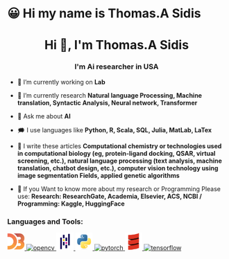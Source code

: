 # 😀 Hi my name is Thomas.A Sidis
<h1 align="center">Hi 👋, I'm Thomas.A Sidis</h1>
<h3 align="center">I'm Ai researcher in USA</h3>

- 🔭 I’m currently working on **Lab**

- 🌱 I’m currently research **Natural language Processing, Machine translation, Syntactic Analysis, Neural network, Transformer**

- 💬 Ask me about **AI**

- 🗯 I use languages like **Python, R, Scala, SQL, Julia, MatLab, LaTex**

- 📝 I write these articles **Computational chemistry or technologies used in computational biology (eg, protein-ligand docking, QSAR, virtual screening, etc.), natural language processing (text analysis, machine translation, chatbot design, etc.), computer vision technology using image segmentation Fields, applied genetic algorithms**

- 🤝 If you Want to know more about my research or Programming Please use: **Research: ResearchGate, Academia, Elsevier, ACS, NCBI / Programming: Kaggle, HuggingFace**

<p align="left">
</p>

<h3 align="left">Languages and Tools:</h3>
<p align="left"> <a href="https://d3js.org/" target="_blank" rel="noreferrer"> <img src="https://raw.githubusercontent.com/devicons/devicon/master/icons/d3js/d3js-original.svg" alt="d3js" width="40" height="40"/> </a> <a href="https://opencv.org/" target="_blank" rel="noreferrer"> <img src="https://www.vectorlogo.zone/logos/opencv/opencv-icon.svg" alt="opencv" width="40" height="40"/> </a> <a href="https://pandas.pydata.org/" target="_blank" rel="noreferrer"> <img src="https://raw.githubusercontent.com/devicons/devicon/2ae2a900d2f041da66e950e4d48052658d850630/icons/pandas/pandas-original.svg" alt="pandas" width="40" height="40"/> </a> <a href="https://www.python.org" target="_blank" rel="noreferrer"> <img src="https://raw.githubusercontent.com/devicons/devicon/master/icons/python/python-original.svg" alt="python" width="40" height="40"/> </a> <a href="https://pytorch.org/" target="_blank" rel="noreferrer"> <img src="https://www.vectorlogo.zone/logos/pytorch/pytorch-icon.svg" alt="pytorch" width="40" height="40"/> </a> <a href="https://www.scala-lang.org" target="_blank" rel="noreferrer"> <img src="https://raw.githubusercontent.com/devicons/devicon/master/icons/scala/scala-original.svg" alt="scala" width="40" height="40"/> </a> <a href="https://www.tensorflow.org" target="_blank" rel="noreferrer"> <img src="https://www.vectorlogo.zone/logos/tensorflow/tensorflow-icon.svg" alt="tensorflow" width="40" height="40"/> </a> </p>
